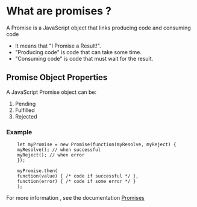 # What are promises ?

A Promise is a JavaScript object that links producing code and consuming code

- It means that "I Promise a Result!".
- "Producing code" is code that can take some time.
- "Consuming code" is code that must wait for the result.

## Promise Object Properties

A JavaScript Promise object can be:

1. Pending
2. Fulfilled
3. Rejected

### Example

```
    let myPromise = new Promise(function(myResolve, myReject) {
    myResolve(); // when successful
    myReject(); // when error
    });

    myPromise.then(
    function(value) { /* code if successful */ },
    function(error) { /* code if some error */ }
    );
```

For more information , see the documentation [Promises](https://www.w3schools.com/js/js_promise.asp)
